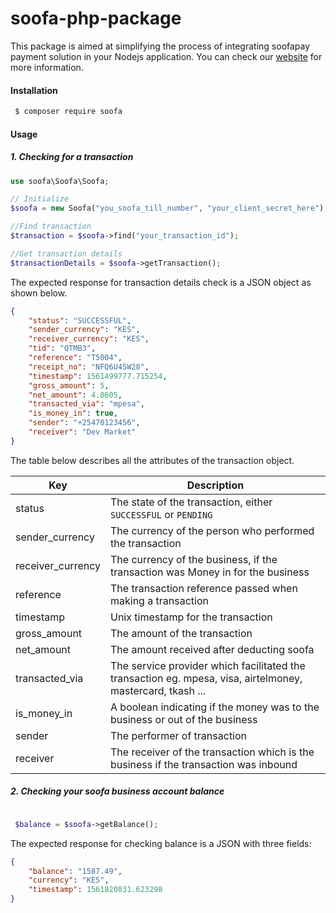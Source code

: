 # soofa-php-package

This package is aimed at simplifying the process of integrating soofapay payment solution in your Nodejs application. You can check our
[website] for more information.

#### Installation

```sh
 $ composer require soofa
```

#### Usage

##### 1. Checking for a transaction

```PHP
use soofa\Soofa\Soofa;

// Initialize
$soofa = new Soofa("you_soofa_till_number", "your_client_secret_here");

//Find transaction
$transaction = $soofa->find("your_transaction_id");

//Get transaction details
$transactionDetails = $soofa->getTransaction();

```

The expected response for transaction details check is a JSON
object as shown below.

```JSON
{
    "status": "SUCCESSFUL",
    "sender_currency": "KES",
    "receiver_currency": "KES",
    "tid": "QTMB3",
    "reference": "T5004",
    "receipt_no": "NFQ6U45W28",
    "timestamp": 1561499777.715254,
    "gross_amount": 5,
    "net_amount": 4.8605,
    "transacted_via": "mpesa",
    "is_money_in": true,
    "sender": "+25470123456",
    "receiver": "Dev Market"
}
```

The table below describes all the attributes of the transaction object.

| Key               | Description                                                                                                |
| ----------------- | ---------------------------------------------------------------------------------------------------------- |
| status            | The state of the transaction, either `SUCCESSFUL` or `PENDING`                                             |
| sender_currency   | The currency of the person who performed the transaction                                                   |
| receiver_currency | The currency of the business, if the transaction was Money in for the business                             |
| reference         | The transaction reference passed when making a transaction                                                 |
| timestamp         | Unix timestamp for the transaction                                                                         |
| gross_amount      | The amount of the transaction                                                                              |
| net_amount        | The amount received after deducting soofa                                                                  |
| transacted_via    | The service provider which facilitated the transaction eg. mpesa, visa, airtelmoney, mastercard, tkash ... |
| is_money_in       | A boolean indicating if the money was to the business or out of the business                               |
| sender            | The performer of transaction                                                                               |
| receiver          | The receiver of the transaction which is the business if the transaction was inbound                       |

##### 2. Checking your soofa business account balance

```PHP

 $balance = $soofa->getBalance();
```

The expected response for checking balance is a JSON with three fields:

[website]: https://www.soofapay.com

```JSON
{
    "balance": "1587.49",
    "currency": "KES",
    "timestamp": 1561820831.623298
}
```
